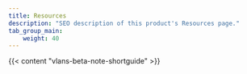 ```yaml
---
title: Resources
description: "SEO description of this product's Resources page."
tab_group_main:
    weight: 40
---
```


{{< content "vlans-beta-note-shortguide" >}}